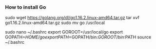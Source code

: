 ### How to install Go

sudo wget https://golang.org/dl/go1.16.2.linux-amd64.tar.gz
tar xvf go1.16.2.linux-amd64.tar.gz
sudo mv go /usr/local

sudo nano ~/.bashrc
	export GOROOT=/usr/local/go
	export GOPATH=$HOME/go
	export PATH=$GOPATH/bin:$GOROOT/bin:$PATH
source ~/.bashrc
